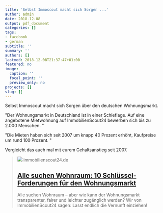 ```yaml
---
title: 'Selbst Immoscout macht sich Sorgen ...'
author: admin
date: 2018-12-08
output: pdf_document
categories: []
tags:
- facebook
- german
subtitle: ''
summary: ''
authors: []
lastmod: 2018-12-08T21:37:47+01:00
featured: no
image:
  caption: ''
  focal_point: ''
  preview_only: no
projects: []
slug: []
---
```

Selbst Immoscout macht sich Sorgen über den deutschen Wohnungsmarkt. 

"Der Wohnungsmarkt in Deutschland ist in einer Schieflage.
Auf eine angebotene Mietwohnung auf ImmobilienScout24 bewerben sich bis zu 2.000 Menschen. "

"Die Mieten haben sich seit 2007 um knapp 40 Prozent erhöht, Kaufpreise um rund 100 Prozent. "

Vergleicht das auch mal mit eurem Gehaltsanstieg seit 2007.
> [![](https://www.immobilienscout24.de/lp/zukunft-wohnen/_jcr_content/image.img.jpg/1558439272947.jpg)](https://www.immobilienscout24.de/lp/zukunft-wohnen/)
> immobilienscout24.de
> ## [Alle suchen Wohnraum: 10 Schlüssel-Forderungen für den Wohnungsmarkt](https://www.immobilienscout24.de/lp/zukunft-wohnen/)
>
>Alle suchen Wohnraum – aber wie kann der Wohnungsmarkt transparenter, fairer und leichter zugänglich werden? Wir von ImmobilienScout24 sagen: Lasst endlich die Vernunft einziehen! 

